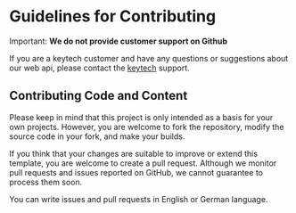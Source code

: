 # Guidelines for Contributing

Important: **We do not provide customer support on Github** 

If you are a keytech customer and have any questions or suggestions about our web api, please contact the [keytech](http://www.keytech.de) support.


## Contributing Code and Content

Please keep in mind that this project is only intended as a basis for your own projects.
However, you are welcome to fork the repository, modify the source code in your fork, and make your builds.

If you think that your changes are suitable to improve or extend this template, you are welcome to create a pull request.
Although we monitor pull requests and issues reported on GitHub, we cannot guarantee to process them soon.

You can write issues and pull requests in English or German language.
